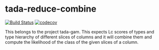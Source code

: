 # tada-reduce-combine

[![Build Status](https://semaphoreci.com/api/v1/ahmad88me/tada-reduce-combine/branches/master/badge.svg)](https://semaphoreci.com/ahmad88me/tada-reduce-combine)
[![codecov](https://codecov.io/gh/oeg-upm/tada-reduce-combine/branch/master/graph/badge.svg)](https://codecov.io/gh/oeg-upm/tada-reduce-combine)

This belongs to the project tada-gam. This expects Lc scores of types and type hierarchy of different slices of columns and it will combine them and compute the likelihood of the class of the given slices of a column.
